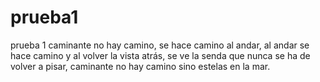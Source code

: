 # prueba1
prueba 1
caminante no hay camino, se hace camino al andar, al andar se hace camino y al volver la vista atrás, se ve la senda que nunca se ha de volver a pisar, caminante no hay camino sino estelas en la mar.
